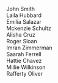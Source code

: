John Smith  
Laila Hubbard  
Emilia Salazar  
Mckenzie Schultz  
Alisha Cruz  
Roger Sloan  
Imran Zimmerman  
Saarah Ferrell  
Hattie Chavez  
Millie Wilkinson  
Rafferty Oliver